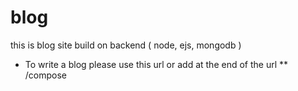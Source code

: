 # blog
this is blog site build on backend ( node, ejs, mongodb )

* To write a blog please use this url or add at the end of the url
 ** /compose
